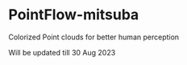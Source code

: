 # PointFlow-mitsuba
Colorized Point clouds for better human perception



Will be updated till 30 Aug 2023

